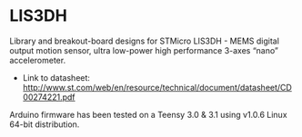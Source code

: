 LIS3DH
======
Library and breakout-board designs for STMicro LIS3DH - MEMS digital output motion sensor, ultra low-power high performance 3-axes “nano” accelerometer.
- Link to datasheet: http://www.st.com/web/en/resource/technical/document/datasheet/CD00274221.pdf

Arduino firmware has been tested on a Teensy 3.0 & 3.1 using v1.0.6 Linux 64-bit distribution.
